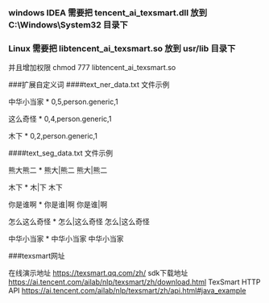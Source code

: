 ### windows IDEA 需要把 tencent_ai_texsmart.dll  放到  C:\Windows\System32 目录下  


### Linux 需要把 libtencent_ai_texsmart.so  放到  usr/lib 目录下  

并且增加权限
chmod 777 libtencent_ai_texsmart.so

###扩展自定义词
####text_ner_data.txt 文件示例

中华小当家	*	0,5,person.generic,1

这么奇怪	*	0,4,person.generic,1

木下	*	0,2,person.generic,1

####text_seg_data.txt 文件示例

熊大熊二	*	熊大|熊二	熊大|熊二

木下	*	木|下	木下

你是谁啊	*	你是谁|啊	你是谁|啊

怎么这么奇怪	*	怎么|这么奇怪	怎么|这么奇怪

中华小当家	*	中华小当家	中华小当家

###texsmart网址

在线演示地址
https://texsmart.qq.com/zh/
sdk下载地址
https://ai.tencent.com/ailab/nlp/texsmart/zh/download.html
TexSmart HTTP API
https://ai.tencent.com/ailab/nlp/texsmart/zh/api.html#java_example
